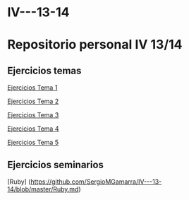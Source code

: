 IV---13-14
==========

# Repositorio personal IV 13/14

## Ejercicios temas

[Ejercicios Tema 1](https://github.com/SergioMGamarra/IV---13-14/blob/master/IV1.md)

[Ejercicios Tema 2](https://github.com/SergioMGamarra/IV---13-14/blob/master/IV2-1.md)

[Ejercicios Tema 3](https://github.com/SergioMGamarra/IV---13-14/blob/master/IV-Tema3.md)

[Ejercicios Tema 4](https://github.com/SergioMGamarra/IV---13-14/blob/master/IV-Tema4.md)

[Ejercicios Tema 5](https://github.com/SergioMGamarra/IV---13-14/blob/master/IV-Tema5.md)


## Ejercicios seminarios

[Ruby] (https://github.com/SergioMGamarra/IV---13-14/blob/master/Ruby.md)
